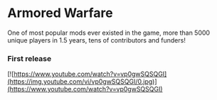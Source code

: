 # Armored Warfare
One of most popular mods ever existed in the game, more than 5000 unique players in 1.5 years, tens of contributors and funders!

### First release
[![https://www.youtube.com/watch?v=vp0gwSQSQGI](https://img.youtube.com/vi/vp0gwSQSQGI/0.jpg)](https://www.youtube.com/watch?v=vp0gwSQSQGI)
